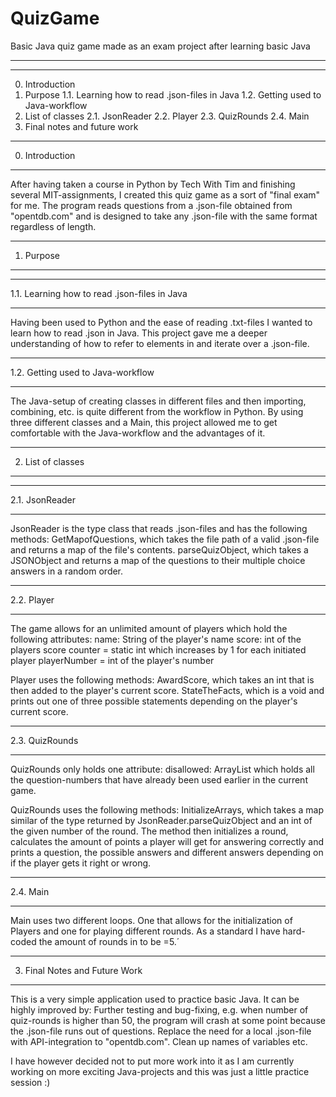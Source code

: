 # QuizGame
 Basic Java quiz game made as an exam project after learning basic Java
__________________________________________________________________________
__________________________________________________________________________
0. Introduction
1. Purpose
	1.1. Learning how to read .json-files in Java
	1.2. Getting used to Java-workflow
2. List of classes
	2.1. JsonReader
	2.2. Player
	2.3. QuizRounds
	2.4. Main
3. Final notes and future work

______________________________
0. Introduction
________________________________
After having taken a course in Python by Tech With Tim and finishing several MIT-assignments, I created this quiz game as a sort of "final exam" for me. The program reads questions from a .json-file obtained from "opentdb.com" and is designed to take any .json-file with the same format regardless of length.

______________________________
1. Purpose
________________________________

______________________________
1.1. Learning how to read .json-files in Java
________________________________
Having been used to Python and the ease of reading .txt-files I wanted to learn how to read .json in Java. This project gave me a deeper understanding of how to refer to elements in and iterate over a .json-file.

______________________________
1.2. Getting used to Java-workflow
________________________________
The Java-setup of creating classes in different files and then importing, combining, etc. is quite different from the workflow in Python. By using three different classes and a Main, this project allowed me to get comfortable with the Java-workflow and the advantages of it.



______________________________
2. List of classes
________________________________

______________________________
2.1. JsonReader
________________________________
JsonReader is the type class that reads .json-files and has the following methods:
GetMapofQuestions, which takes the file path of a valid .json-file and returns a map of the file's contents.
parseQuizObject, which takes a JSONObject and returns a map of the questions to their multiple choice answers in a random order.

______________________________
2.2. Player
________________________________
The game allows for an unlimited amount of players which hold the following attributes:
name: String of the player's name
score: int of the players score
counter = static int which increases by 1 for each initiated player
playerNumber = int of the player's number

Player uses the following methods:
AwardScore, which takes an int that is then added to the player's current score.
StateTheFacts, which is a void and prints out one of three possible statements depending on the player's current score.

______________________________
2.3. QuizRounds
________________________________
QuizRounds only holds one attribute:
disallowed: ArrayList<Integer> which holds all the question-numbers that have already been used earlier in the current game.

QuizRounds uses the following methods:
InitializeArrays, which takes a map similar of the type returned by JsonReader.parseQuizObject and an int of the given number of the round. The method then initializes a round, calculates the amount of points a player will get for answering correctly and prints a question, the possible answers and different answers depending on if the player gets it right or wrong.

______________________________
2.4. Main
________________________________
Main uses two different loops. One that allows for the initialization of Players and one for playing different rounds. As a standard I have hard-coded the amount of rounds in to be =5.´

______________________________
3. Final Notes and Future Work
________________________________
This is a very simple application used to practice basic Java. It can be highly improved by:
Further testing and bug-fixing, e.g. when number of quiz-rounds is higher than 50, the program will crash at some point because the .json-file runs out of questions.
Replace the need for a local .json-file with API-integration to "opentdb.com".
Clean up names of variables etc.

I have however decided not to put more work into it as I am currently working on more exciting Java-projects and this was just a little practice session :)